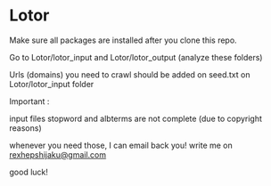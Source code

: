 # Lotor
 

Make sure all packages are installed after you clone this repo.

Go to Lotor/lotor_input and Lotor/lotor_output (analyze these folders)

Urls (domains) you need to crawl should be added on seed.txt on Lotor/lotor_input folder

Important : 

input files stopword and albterms are not complete (due to copyright reasons)

whenever you need those, I can email back you! write me on rexhepshijaku@gmail.com

good luck!